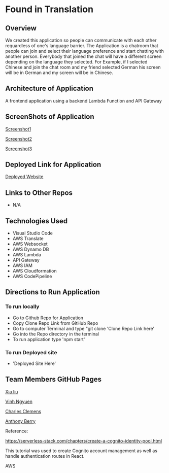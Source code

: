 # Found in Translation
<!-- An overview of the application and its functionality -->
## Overview

We created this application so people can communicate with each other requardless of one's language barrier. The Application is a chatroom that people can join and select their language preference and start chatting with another person. Everybody that joined the chat will have a different screen depending on the language they selected. For Example, if I selected Chinese and join the chat room and my friend selected German his screen will be in German and my screen will be in Chinese.

<!-- An architecture and/or data-flow drawing (preferably in UML) that illustrates how your application works. -->
## Architecture of Application
A frontend application using a backend Lambda Function and API Gateway
<!-- Screenshots of the application -->
## ScreenShots of Application

[Screenshot1](https://github.com/global-chat/global-translate-frontend/blob/master/src/images/screenshot1.png)

[Screenshot2](https://github.com/global-chat/global-translate-frontend/blob/master/src/images/screenshot2.png)

[Screenshot3](https://github.com/global-chat/global-translate-frontend/blob/master/src/images/screenshot3.png)

<!-- A link to the deployed application (where applicable) -->
##  Deployed Link for Application
[Deployed Website](https://d3txzunf41i72v.cloudfront.net/)
<!-- Links to any other repos used in the application (where applicable) -->
## Links to Other Repos
- N/A
<!-- A list of technologies used in the application -->
## Technologies Used

- Visual Studio Code
- AWS Translate
- AWS Websocket
- AWS Dynamo DB
- AWS Lambda
- API Gateway
- AWS IAM
- AWS Cloudformation
- AWS CodePipeline

<!-- Directions to run the application, both for local development and in production -->
## Directions to Run Application
### To run locally

- Go to Github Repo for Application
- Copy Clone Repo Link from GitHub Repo
- Go to computer Terminal and type "git clone 'Clone Repo Link here'
- Go into the Repo directory in the terminal
- To run application type 'npm start'

### To run Deployed site

- 'Deployed Site Here'
<!-- these should be very detailed! -->
<!-- Links to each team member's GitHub profile -->

## Team Members GitHub Pages

[Xia liu](https://github.com/xialiu1988)

[Vinh Ngyuen](https://github.com/nguyenvinh2)

[Charles Clemens](https://github.com/CClemensJr)

[Anthony Berry](https://github.com/Antberry)

Reference:

https://serverless-stack.com/chapters/create-a-cognito-identity-pool.html

This tutorial was used to create Cognito account management as well as handle authentication routes in React.

AWS 
